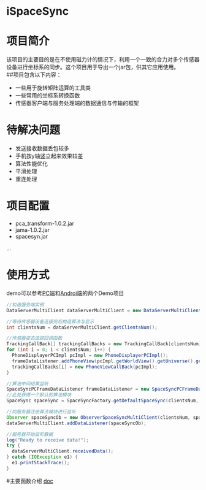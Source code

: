 iSpaceSync
===
# 项目简介
该项目的主要目的是在不使用磁力计的情况下，利用一个一致的合力对多个传感器设备进行坐标系的同步。这个项目用于导出一个jar包，供其它应用使用。<br>
##项目包含以下内容：
* 一些用于旋转矩阵运算的工具类
* 一些常用的坐标系转换函数
* 传感器客户端与服务处理端的数据通信与传输的框架

# 待解决问题
* 发送接收数据丢包较多
* 手机按y轴竖立起来效果较差
* 算法性能优化
* 平滑处理
* 重连处理

# 项目配置
* pca_transform-1.0.2.jar
* jama-1.0.2.jar
* spacesyn.jar

...
# 使用方式
demo可以参考[PC端](https://github.com/LeoCai/SpaceSync-PC-Demo)和[Androi端](https://github.com/LeoCai/SpaceSync-Android-Demo)的两个Demo项目
```java
//构造服务端实例
DataServerMultiClient dataServerMultiClient = new DataServerMultiClient();

//等待传感器设备连接完后构造算法与显示
int clientsNum = dataServerMultiClient.getClientsNum();

//传感器姿态追踪回调函数
TrackingCallBack[] trackingCallBacks = new TrackingCallBack[clientsNum];
for (int i = 0; i < clientsNum; i++) {
  PhoneDisplayerPCImpl pcImpl = new PhoneDisplayerPCImpl();
  frameDataListener.addPhoneView(pcImpl.getWorldView().getUniverse().getCanvas());
  trackingCallBacks[i] = new PhoneViewCallBack(pcImpl);
}

//算法中间结果监听
SpaceSyncPCFrameDataListener frameDataListener = new SpaceSyncPCFrameDataListener("SPACE SYNC PLOT",　clientsNum);
//此处获得一个默认的算法模块
SpaceSync spaceSync = SpaceSyncFactory.getDefaultSpaceSync(clientsNum, trackingCallBacks, frameDataListener, frameDataListener);

//向服务器注册算法模块进行监听
Observer spaceSyncOb = new ObserverSpaceSyncMultiClient(clientsNum, spaceSync);
dataServerMultiClient.addDataListener(spaceSyncOb);

//服务器开始监听数据
log("Ready to receive data!");
try {
  dataServerMultiClient.receivedData();
} catch (IOException e1) {
  e1.printStackTrace();
}
```
#主要函数介绍
[doc](./doc/index.html)
